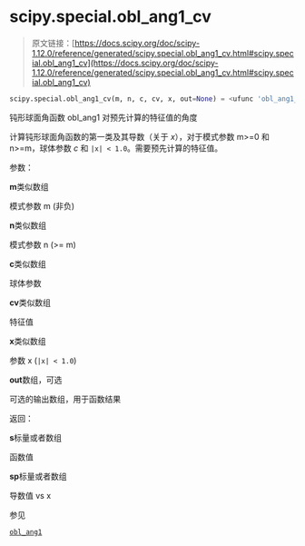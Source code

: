 # scipy.special.obl_ang1_cv

> 原文链接：[https://docs.scipy.org/doc/scipy-1.12.0/reference/generated/scipy.special.obl_ang1_cv.html#scipy.special.obl_ang1_cv](https://docs.scipy.org/doc/scipy-1.12.0/reference/generated/scipy.special.obl_ang1_cv.html#scipy.special.obl_ang1_cv)

```py
scipy.special.obl_ang1_cv(m, n, c, cv, x, out=None) = <ufunc 'obl_ang1_cv'>
```

钝形球面角函数 obl_ang1 对预先计算的特征值的角度

计算钝形球面角函数的第一类及其导数（关于 *x*），对于模式参数 m>=0 和 n>=m，球体参数 *c* 和 `|x| < 1.0`。需要预先计算的特征值。

参数：

**m**类似数组

模式参数 m (非负)

**n**类似数组

模式参数 n (>= m)

**c**类似数组

球体参数

**cv**类似数组

特征值

**x**类似数组

参数 x (`|x| < 1.0`)

**out**数组，可选

可选的输出数组，用于函数结果

返回：

**s**标量或者数组

函数值

**sp**标量或者数组

导数值 vs x

参见

[`obl_ang1`](scipy.special.obl_ang1.html#scipy.special.obl_ang1 "scipy.special.obl_ang1")
